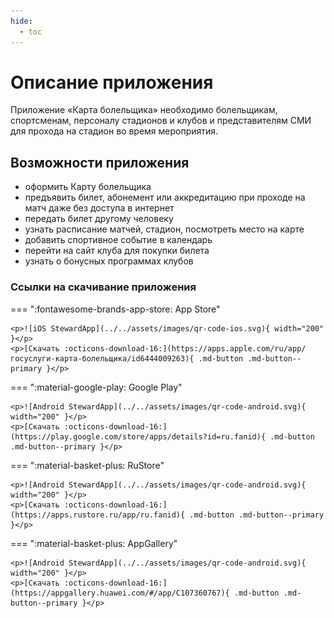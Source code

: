 ```yaml
---
hide:
  - toc
---
```


# Описание приложения

Приложение «Карта болельщика» необходимо болельщикам, спортсменам, персоналу стадионов и клубов и представителям СМИ для прохода на стадион во время мероприятия.

## Возможности приложения

* оформить Карту болельщика
* предъявить билет, абонемент или аккредитацию при проходе на матч даже без доступа в интернет
* передать билет другому человеку
* узнать расписание матчей, стадион, посмотреть место на карте
* добавить спортивное событие в календарь
* перейти на сайт клуба для покупки билета
* узнать о бонусных программах клубов

### Ссылки на скачивание приложения

=== ":fontawesome-brands-app-store: App Store"

    <p>![iOS StewardApp](../../assets/images/qr-code-ios.svg){ width="200" }</p>
    <p>[Скачать :octicons-download-16:](https://apps.apple.com/ru/app/госуслуги-карта-болельщика/id6444009263){ .md-button .md-button--primary }</p>

=== ":material-google-play: Google Play"

    <p>![Android StewardApp](../../assets/images/qr-code-android.svg){ width="200" }</p>
    <p>[Скачать :octicons-download-16:](https://play.google.com/store/apps/details?id=ru.fanid){ .md-button .md-button--primary }</p>
    
=== ":material-basket-plus: RuStore"

    <p>![Android StewardApp](../../assets/images/qr-code-android.svg){ width="200" }</p>
    <p>[Скачать :octicons-download-16:](https://apps.rustore.ru/app/ru.fanid){ .md-button .md-button--primary }</p>
    
=== ":material-basket-plus: AppGallery"

    <p>![Android StewardApp](../../assets/images/qr-code-android.svg){ width="200" }</p>
    <p>[Скачать :octicons-download-16:](https://appgallery.huawei.com/#/app/C107360767){ .md-button .md-button--primary }</p>
